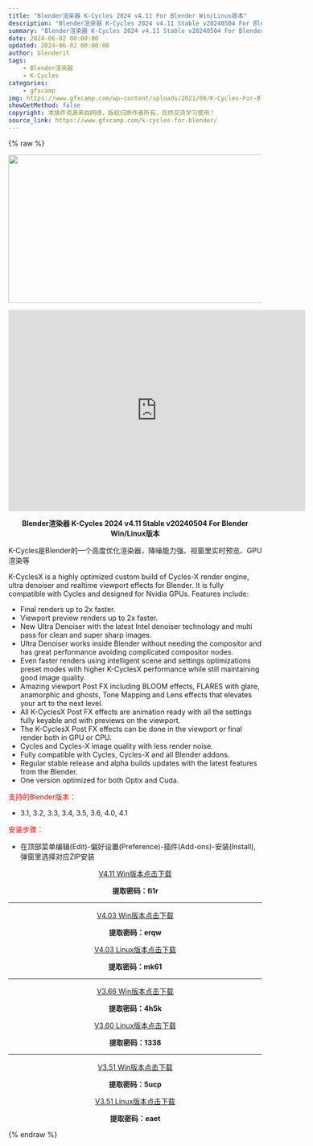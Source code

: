 ```yaml
---
title: "Blender渲染器 K-Cycles 2024 v4.11 For Blender Win/Linux版本"
description: "Blender渲染器 K-Cycles 2024 v4.11 Stable v20240504 For Blender Win/Linux版本 K-Cycles是Blender的一个高度优化渲染器，降..."
summary: "Blender渲染器 K-Cycles 2024 v4.11 Stable v20240504 For Blender Win/Linux版本 K-Cycles是Blender的一个高度优化渲染器，降..."
date: 2024-06-02 00:00:00
updated: 2024-06-02 00:00:00
author: blenderit
tags: 
    - Blender渲染器
    - K-Cycles
categories:
    - gfxcamp
img: https://www.gfxcamp.com/wp-content/uploads/2021/08/K-Cycles-For-Blender-2.92-2.93.jpg
showGetMethod: false
copyright: 本插件资源来自网络，版权归原作者所有，仅供交流学习使用！
source_link: https://www.gfxcamp.com/k-cycles-for-blender/
---
```


{% raw %}
<div><p><img decoding="async" class="aligncenter size-full wp-image-97461" src="https://www.gfxcamp.com/wp-content/uploads/2021/08/K-Cycles-For-Blender-2.92-2.93.jpg" data-src="https://www.gfxcamp.com/wp-content/uploads/2021/08/K-Cycles-For-Blender-2.92-2.93.jpg" alt="" width="590" height="295" data-srcset="https://www.gfxcamp.com/wp-content/uploads/2021/08/K-Cycles-For-Blender-2.92-2.93.jpg 590w, https://www.gfxcamp.com/wp-content/uploads/2021/08/K-Cycles-For-Blender-2.92-2.93-150x75.jpg 150w" data-sizes="(max-width: 590px) 100vw, 590px"></p><p style="text-align: center;"><iframe loading="lazy" src="https://player.youku.com/embed/XNTE5NjU2NTA0MA==" width="590" height="400" frameborder="0" allowfullscreen="allowfullscreen"></iframe></p><p style="text-align: center;"><strong>Blender渲染器 K-Cycles 2024 v4.11 Stable v20240504 For Blender Win/Linux版本</strong></p><p>K-Cycles是Blender的一个高度优化渲染器，降噪能力强、视窗里实时预览、GPU渲染等</p><p>K-CyclesX is a highly optimized custom build of Cycles-X render engine, ultra denoiser and realtime viewport effects for Blender. It is fully compatible with Cycles and designed for Nvidia GPUs. Features include:</p><ul>
<li>Final renders up to 2x faster.</li>
<li>Viewport preview renders up to 2x faster.</li>
<li>New Ultra Denoiser with the latest Intel denoiser technology and multi pass for clean and super sharp images.</li>
<li>Ultra Denoiser works inside Blender without needing the compositor and has great performance avoiding complicated compositor nodes.</li>
<li>Even faster renders using intelligent scene and settings optimizations preset modes with higher K-CyclesX performance while still maintaining good image quality.</li>
<li>Amazing viewport Post FX including BLOOM effects, FLARES with glare, anamorphic and ghosts, Tone Mapping and Lens effects that elevates your art to the next level.</li>
<li>All K-CyclesX Post FX effects are animation ready with all the settings fully keyable and with previews on the viewport.</li>
<li>The K-CyclesX Post FX effects can be done in the viewport or final render both in GPU or CPU.</li>
<li>Cycles and Cycles-X image quality with less render noise.</li>
<li>Fully compatible with Cycles, Cycles-X and all Blender addons.</li>
<li>Regular stable release and alpha builds updates with the latest features from the Blender.</li>
<li>One version optimized for both Optix and Cuda.</li>
</ul><p style="text-align: left;"><span style="color: #ff0000;">支持的Blender版本：</span></p><ul>
<li style="text-align: left;">3.1, 3.2, 3.3, 3.4, 3.5, 3.6, 4.0, 4.1</li>
</ul><p style="text-align: left;"><span style="color: #ff0000;">安装步骤：</span></p><ul>
<li>在顶部菜单编辑(Edit)-偏好设置(Preference)-插件(Add-ons)-安装(Install),弹窗里选择对应ZIP安装</li>
</ul><p style="text-align: center;"><a class="maxbutton-3 maxbutton maxbutton-baidu" target="_blank" rel="noopener" href="https://pan.baidu.com/s/13FV08urploqFKDYTo77uxg?pwd=fi1r"><span class="mb-text">V4.11 Win版本点击下载</span></a></p><p style="text-align: center;"><strong>提取密码：fi1r</strong></p><hr><p style="text-align: center;"><a class="maxbutton-3 maxbutton maxbutton-baidu" target="_blank" rel="noopener" href="https://pan.baidu.com/s/14WZXQAJtk53UzkWrkgWv5Q?pwd=erqw"><span class="mb-text">V4.03 Win版本点击下载</span></a></p><p style="text-align: center;"><strong>提取密码：erqw</strong></p><p style="text-align: center;"><a class="maxbutton-3 maxbutton maxbutton-baidu" target="_blank" rel="noopener" href="https://pan.baidu.com/s/19p9CfTrHSpyeph_nwu8jQg?pwd=mk61"><span class="mb-text">V4.03 Linux版本点击下载</span></a></p><p style="text-align: center;"><strong>提取密码：mk61</strong></p><hr><p style="text-align: center;"><a class="maxbutton-3 maxbutton maxbutton-baidu" target="_blank" rel="noopener" href="https://pan.baidu.com/s/1RtqdJAMa4yGqCD7fcjm-Lg?pwd=4h5k"><span class="mb-text">V3.66 Win版本点击下载</span></a></p><p style="text-align: center;"><strong>提取密码：4h5k</strong></p><p style="text-align: center;"><a class="maxbutton-3 maxbutton maxbutton-baidu" target="_blank" rel="noopener" href="https://pan.baidu.com/s/1H0gxQBkamW4pW6trYrpQSA?pwd=1338"><span class="mb-text">V3.60 Linux版本点击下载</span></a></p><p style="text-align: center;"><strong>提取密码：1338</strong></p><hr><p style="text-align: center;"><a class="maxbutton-3 maxbutton maxbutton-baidu" target="_blank" rel="noopener" href="https://pan.baidu.com/s/1QxIB0otXhlP94iEx2DYtuQ?pwd=5ucp"><span class="mb-text">V3.51 Win版本点击下载</span></a></p><p style="text-align: center;"><strong>提取密码：5ucp</strong></p><p style="text-align: center;"><a class="maxbutton-3 maxbutton maxbutton-baidu" target="_blank" rel="noopener" href="https://pan.baidu.com/s/1y1zdUticwHjFscbvl_98UQ?pwd=eaet"><span class="mb-text">V3.51 Linux版本点击下载</span></a></p><p style="text-align: center;"><strong>提取密码：eaet</strong></p></div>
<div style="display: none">gfxcamp</div>
{% endraw %}
